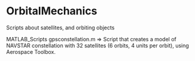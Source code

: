 # OrbitalMechanics
Scripts about satellites, and orbiting objects

MATLAB_Scripts
  gpsconstellation.m           => Script that creates a model of NAVSTAR constellation with 32 satellites (6 orbits, 4 units per orbit), using Aerospace Toolbox.

  
